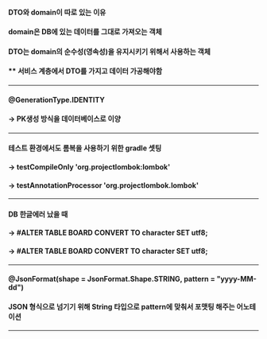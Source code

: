 #### DTO와 domain이 따로 있는 이유
#### domain은 DB에 있는 데이터를 그대로 가져오는 객체
#### DTO는 domain의 순수성(영속성)을 유지시키기 위해서 사용하는 객체
#### ** 서비스 계층에서 DTO를 가지고 데이터 가공해야함

<hr/>

#### @GenerationType.IDENTITY
#### -> PK생성 방식을 데이터베이스로 이양

<hr/>

#### 테스트 환경에서도 롬복을 사용하기 위한 gradle 셋팅
#### -> 	testCompileOnly 'org.projectlombok:lombok'
#### -> 	testAnnotationProcessor 'org.projectlombok.lombok'

<hr/>

#### DB 한글에러 났을 때 
#### -> 	#ALTER TABLE BOARD CONVERT TO character SET utf8; 
#### -> 	#ALTER TABLE BOARD CONVERT TO character SET utf8;

<hr/>

#### @JsonFormat(shape = JsonFormat.Shape.STRING, pattern = "yyyy-MM-dd")
#### JSON 형식으로 넘기기 위해 String 타입으로 pattern에 맞춰서 포맷팅 해주는 어노테이션

<hr/>

